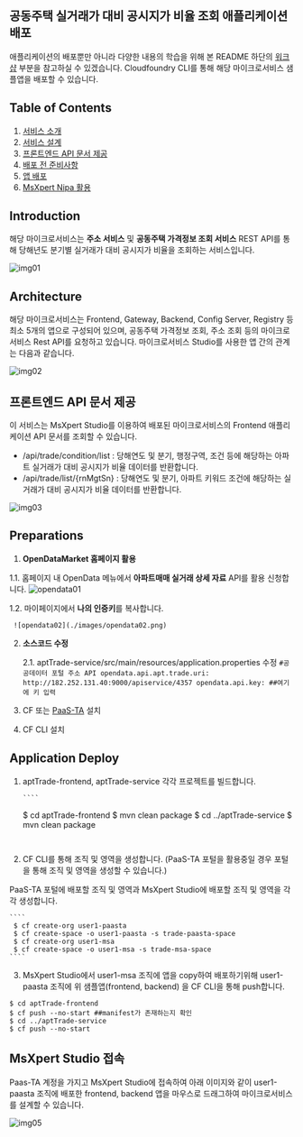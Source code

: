 ## 공동주택 실거래가 대비 공시지가 비율 조회 애플리케이션 배포
애플리케이션의 배포뿐만 아니라 다양한 내용의 학습을 위해 본 README 하단의 [워크샵](#workshops) 부분을 참고하실 수 있겠습니다.
Cloudfoundry CLI를 통해 해당 마이크로서비스 샘플앱을 배포할 수 있습니다.

## Table of Contents
1. [서비스 소개](#Introduction)
2. [서비스 설계](#Architecture) 
3. [프론트엔드 API 문서 제공](#프론트엔드-api-문서-제공)
3. [배포 전 준비사항](#Preparations)
4. [앱 배포](#Application-Deploy)
5. [MsXpert Nipa 활용](#MsXpert-Studio-접속)


## Introduction
해당 마이크로서비스는  **주소 서비스** 및 **공동주택 가격정보 조회 서비스**  REST API를 통해 당해년도 분기별 실거래가 대비 공시지가 비율을 조회하는 서비스입니다.

![img01](./images/img01.png)

## Architecture
해당 마이크로서비스는 Frontend, Gateway, Backend, Config Server, Registry 등 최소 5개의 앱으로 구성되어 있으며, 공동주택 가격정보 조회, 주소 조회 등의 마이크로서비스 Rest API를 요청하고 있습니다.  마이크로서비스 Studio를 사용한 앱 간의 관계는 다음과 같습니다.

![img02](./images/architecture.png)

## 프론트엔드 API 문서 제공
이 서비스는 MsXpert Studio를 이용하여 배포된 마이크로서비스의 Frontend 애플리케이션 API 문서를 조회할 수 있습니다.
- /api/trade/condition/list : 당해연도 및 분기, 행정구역, 조건 등에 해당하는 아파트 실거래가 대비 공시지가 비율 데이터를 반환합니다.
- /api/trade/list/{rnMgtSn} : 당해연도 및 분기, 아파트 키워드 조건에 해당하는 실거래가 대비 공시지가 비율 데이터를 반환합니다.

![img03](./images/img03.png)


## Preparations
1. **OpenDataMarket 홈페이지 활용**

  1.1. 홈페이지 내  OpenData 메뉴에서 **아파트매매 실거래 상세 자료** API를 활용 신청합니다.
     ![opendata01](./images/opendata01.png)
   
   1.2. 마이페이지에서 **나의 인증키**를 복사합니다.
   
     ![opendata02](./images/opendata02.png)

2. **소스코드 수정**
 
   2.1. aptTrade-service/src/main/resources/application.properties 수정
       ````
    #공공데이터 포털 주소 API
opendata.api.apt.trade.uri: http://182.252.131.40:9000/apiservice/4357
opendata.api.key: ##여기에 키 입력
       ````
       
3. CF 또는 [PaaS-TA](#http://paas-ta.kr) 설치
4. CF  CLI 설치 
       


## Application Deploy
1. aptTrade-frontend, aptTrade-service 각각 프로젝트를 빌드합니다.


       ````
    $ cd aptTrade-frontend 
    $ mvn clean package 
    $ cd ../aptTrade-service
    $ mvn clean package
    ````


2.  CF CLI를 통해 조직 및 영역을 생성합니다.  (PaaS-TA 포털을 활용중일 경우 포털을 통해 조직 및 영역을 생성할 수 있습니다.)

   PaaS-TA 포털에 배포할 조직 및 영역과 MsXpert Studio에 배포할 조직 및 영역을 각각 생성합니다.

    ````
     $ cf create-org user1-paasta
     $ cf create-space -o user1-paasta -s trade-paasta-space
     $ cf create-org user1-msa
     $ cf create-space -o user1-msa -s trade-msa-space
    ```` 
  

3.  MsXpert Studio에서 user1-msa	조직에 앱을 copy하여 배포하기위해 user1-paasta 조직에 위 샘플앱(frontend, backend) 을  CF CLI을 통해 push합니다.


  ````
  $ cd aptTrade-frontend
  $ cf push --no-start ##manifest가 존재하는지 확인 
  $ cd ../aptTrade-service
  $ cf push --no-start
  ````

## MsXpert Studio 접속

  Paas-TA 계정을 가지고 MsXpert Studio에 접속하여  아래 이미지와 같이 user1-paasta 조직에 배포한 frontend, backend 앱을 마우스로 드래그하여 마이크로서비스를 설계할 수 있습니다.
  
  ![img05](./images/img02.png)

    
